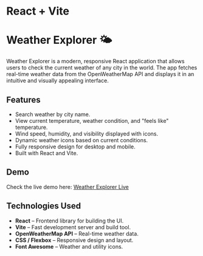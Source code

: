 # React + Vite
# Weather Explorer 🌤️

Weather Explorer is a modern, responsive React application that allows users to check the current weather of any city in the world. The app fetches real-time weather data from the OpenWeatherMap API and displays it in an intuitive and visually appealing interface.

## Features

- Search weather by city name.
- View current temperature, weather condition, and "feels like" temperature.
- Wind speed, humidity, and visibility displayed with icons.
- Dynamic weather icons based on current conditions.
- Fully responsive design for desktop and mobile.
- Built with React and Vite.

## Demo
Check the live demo here: [Weather Explorer Live](https://haidermughal934.github.io/Live-Weather/)

## Technologies Used

- **React** – Frontend library for building the UI.  
- **Vite** – Fast development server and build tool.  
- **OpenWeatherMap API** – Real-time weather data.  
- **CSS / Flexbox** – Responsive design and layout.  
- **Font Awesome** – Weather and utility icons.
